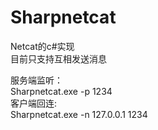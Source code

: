 # Sharpnetcat 

Netcat的c#实现  
目前只支持互相发送消息  

服务端监听：  
Sharpnetcat.exe -p 1234  
客户端回连:  
Sharpnetcat.exe -n 127.0.0.1 1234  

